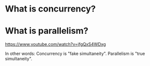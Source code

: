 
# What is concurrency?

# What is parallelism?

https://www.youtube.com/watch?v=jfgQxS4WDxg

In other words:
    Concurrency is "fake simultaneity".
    Parallelism is "true simultaneity".
